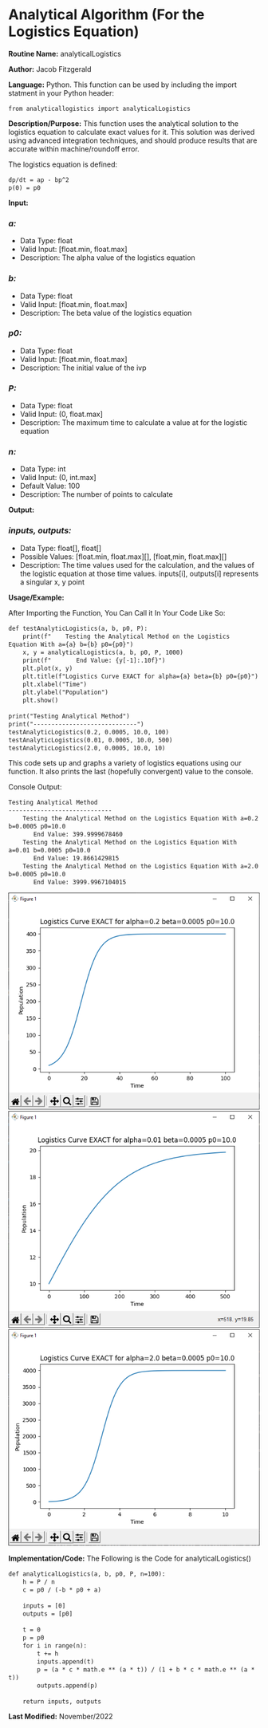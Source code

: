 # Analytical Algorithm (For the Logistics Equation)

**Routine Name:** analyticalLogistics

**Author:** Jacob Fitzgerald

**Language:** Python. This function can be used by including the import statment in your Python header:
```
from analyticallogistics import analyticalLogistics
```

**Description/Purpose:** This function uses the analytical solution to the logistics equation to calculate exact values for it. This solution was derived using advanced integration techniques, and should produce results that are accurate within machine/roundoff error. 

The logistics equation is defined:
```
dp/dt = ap - bp^2
p(0) = p0
```

**Input:**
### *a:* 
  * Data Type: float
  * Valid Input: [float.min, float.max]
  * Description: The alpha value of the logistics equation

### *b:* 
  * Data Type: float
  * Valid Input: [float.min, float.max]
  * Description: The beta value of the logistics equation

### *p0:* 
  * Data Type: float
  * Valid Input: [float.min, float.max]
  * Description: The initial value of the ivp

### *P:* 
  * Data Type: float
  * Valid Input: (0, float.max]
  * Description: The maximum time to calculate a value at for the logistic equation

### *n:* 
  * Data Type: int
  * Valid Input: (0, int.max]
  * Default Value: 100
  * Description: The number of points to calculate


**Output:** 
### *inputs, outputs:*
  * Data Type: float[], float[]
  * Possible Values: [float.min, float.max][], [float,min, float.max][]
  * Description: The time values used for the calculation, and the values of the logistic equation at those time values. inputs[i], outputs[i] represents a singular x, y point

**Usage/Example:**

After Importing the Function, You Can Call it In Your Code Like So:

```
def testAnalyticLogistics(a, b, p0, P):
    print(f"    Testing the Analytical Method on the Logistics Equation With a={a} b={b} p0={p0}")
    x, y = analyticalLogistics(a, b, p0, P, 1000)
    print(f"       End Value: {y[-1]:.10f}")
    plt.plot(x, y)
    plt.title(f"Logistics Curve EXACT for alpha={a} beta={b} p0={p0}")
    plt.xlabel("Time")
    plt.ylabel("Population")
    plt.show()

print("Testing Analytical Method")
print("-----------------------------")
testAnalyticLogistics(0.2, 0.0005, 10.0, 100)
testAnalyticLogistics(0.01, 0.0005, 10.0, 500)
testAnalyticLogistics(2.0, 0.0005, 10.0, 10)
```

This code sets up and graphs a variety of logistics equations using our function. It also prints the last (hopefully convergent) value to the console.

Console Output:
```
Testing Analytical Method
-----------------------------
    Testing the Analytical Method on the Logistics Equation With a=0.2 b=0.0005 p0=10.0
       End Value: 399.9999678460
    Testing the Analytical Method on the Logistics Equation With a=0.01 b=0.0005 p0=10.0
       End Value: 19.8661429815
    Testing the Analytical Method on the Logistics Equation With a=2.0 b=0.0005 p0=10.0
       End Value: 3999.9967104015
```
![](grapha1.png)
![](grapha2.png)
![](grapha3.png)


**Implementation/Code:** The Following is the Code for analyticalLogistics()
```
def analyticalLogistics(a, b, p0, P, n=100):
    h = P / n
    c = p0 / (-b * p0 + a)

    inputs = [0]
    outputs = [p0]

    t = 0
    p = p0
    for i in range(n):
        t += h
        inputs.append(t)
        p = (a * c * math.e ** (a * t)) / (1 + b * c * math.e ** (a * t))
        outputs.append(p)

    return inputs, outputs
```
**Last Modified:** November/2022